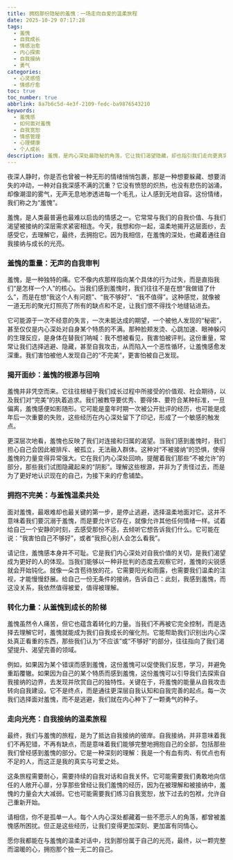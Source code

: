 ```yaml
---
title: 拥抱那份隐秘的羞愧：一场走向自爱的温柔旅程
date: 2025-10-29 07:17:28
tags:
  - 羞愧
  - 自我成长
  - 情感治愈
  - 内心探索
  - 自我接纳
  - 勇气
categories:
  - 心灵感悟
  - 情感疗愈
toc: true
toc_number: true
abbrlink: 8a7b6c5d-4e3f-2109-fedc-ba9876543210
keywords:
  - 羞愧感
  - 如何面对羞愧
  - 自我宽恕
  - 情感管理
  - 心理健康
  - 个人成长
description: 羞愧，是内心深处最隐秘的角落，它让我们渴望隐藏，却也指引我们走向更真实的自我。这篇文章将温柔地探讨羞愧的重量、根源，并引导我们如何以勇气和自爱，将这份沉重转化为成长的力量，最终拥抱一个完整而有光的自己。
---
```


夜深人静时，你是否也曾被一种无形的情绪悄悄包裹，那是一种想要躲藏、想要消失的冲动，一种对自我深感不满的沉重？它没有愤怒的炽热，也没有悲伤的汹涌，却像潮湿的雾气，无声无息地渗透进每一个毛孔，让人感到无地自容。这份情绪，我们称之为“羞愧”。

羞愧，是人类最普遍也最难以启齿的情感之一。它常常与我们的自我价值、与我们渴望被接纳的深层需求紧密相连。今天，我想和你一起，温柔地揭开这层面纱，去感受它，去理解它，最终，去拥抱它。因为我相信，在羞愧的深处，也藏着通往自我接纳与成长的光亮。

### 羞愧的重量：无声的自我审判

羞愧，是一种独特的痛。它不像内疚那样指向某个具体的行为过失，而是直指我们“是怎样一个人”的核心。当我们感到羞愧时，我们往往不是在想“我做错了什么”，而是在想“我这个人有问题”、“我不够好”、“我不值得”。这种感觉，就像被一道无形的聚光灯照亮了所有的缺点和不足，让我们恨不得找个地缝钻进去。

它可能源于一次不经意的失言，一次未能达成的期望，一个被他人发现的“秘密”，甚至仅仅是内心深处对自身某个特质的不满。那种脸颊发烫、心跳加速、眼神躲闪的生理反应，是身体在替我们呐喊：我不想被看见，我害怕被评判。这份重量，常常让我们选择逃避、隐藏，甚至自我攻击，从而陷入一个恶性循环，让羞愧感愈发深重。我们害怕被他人发现自己的“不完美”，更害怕被自己发现。

### 揭开面纱：羞愧的根源与回响

羞愧并非凭空而来。它往往根植于我们成长过程中所接受的价值观、社会期待，以及我们对“完美”的执着追求。我们被教导要优秀、要得体、要符合某种标准，一旦偏离，羞愧感便如影随形。它可能是童年时期一次被公开批评的经历，也可能是成年后一次重要的失败，这些经历在内心深处留下了印记，形成了一个敏感的触发点。

更深层次地看，羞愧也反映了我们对连接和归属的渴望。当我们感到羞愧时，我们担心自己会因此被排斥、被孤立，无法融入群体。这种对“不被接纳”的恐惧，使得羞愧的力量变得异常强大。它在我们内心深处回响，提醒着我们那些“不被允许”的部分，那些我们试图隐藏起来的“阴影”。理解这些根源，并非为了责怪过去，而是为了更好地认识现在的自己，为接下来的疗愈铺垫。

### 拥抱不完美：与羞愧温柔共处

面对羞愧，最艰难却也最关键的第一步，是停止逃避，选择温柔地面对它。这并不意味着我们要沉溺于羞愧，而是要允许它存在，就像允许其他任何情绪一样。试着给自己一个安静的时刻，去感受那份不适，去倾听它想告诉我们什么。它可能在说：“我害怕自己不够好”，或者“我担心别人会怎么看我”。

请记住，羞愧感本身并不可耻。它是我们内心深处对自我价值的关切，是我们渴望成为更好的人的体现。当我们能够以一种非批判的态度去观察它时，羞愧的尖锐感就会开始钝化。就像一朵含苞待放的花，它需要阳光和雨露，也需要我们温柔的注视，才能慢慢舒展。给自己一份无条件的接纳，告诉自己：此刻，我感到羞愧，而这没关系，我依然值得被爱，值得被理解。

### 转化力量：从羞愧到成长的阶梯

羞愧虽然令人痛苦，但它也蕴含着转化的力量。当我们不再被它完全控制，而是选择去理解它时，羞愧就能成为我们自我成长的催化剂。它能帮助我们识别出内心深处真正看重的东西，那些我们认为“不应该”或“不够好”的部分，往往指向了我们渴望提升、渴望完善的领域。

例如，如果因为某个错误而感到羞愧，这份羞愧可以促使我们反思，学习，并避免重蹈覆辙。如果因为自己的某个特质而感到羞愧，这份羞愧可以引导我们去探索自我接纳的边界，去发现并欣赏自己的独特性。关键在于，将羞愧的能量从自我攻击转向自我建设。它不是终点，而是通往更深层自我认知和自我完善的起点。每一次我们选择面对羞愧，而不是逃避，我们就在内心种下了一颗勇气的种子。

### 走向光亮：自我接纳的温柔旅程

最终，我们与羞愧的旅程，是为了抵达自我接纳的彼岸。自我接纳，并非意味着我们不再犯错，不再有缺点，而是意味着我们能够完整地拥抱自己的全部，包括那些我们曾经感到羞愧的部分。它是一种深刻的理解：我是一个有血有肉、有优点也有不足的人，而这正是我的真实与可爱之处。

这条旅程需要耐心，需要持续的自我对话和自我关怀。它可能需要我们勇敢地向信任的人敞开心扉，分享那些曾经让我们羞愧的经历，因为在被理解和被接纳中，羞愧的力量会大大减弱。它也可能需要我们练习自我宽恕，放下过去的包袱，允许自己重新开始。

请相信，你不是孤单一人。每个人内心深处都藏着一些不愿示人的角落，都曾被羞愧感所困扰。但正是这些经历，让我们变得更加深刻、更加富有同情心。

愿你我都能在与羞愧的温柔对话中，找到那份属于自己的光亮，最终，以一颗完整而温暖的心，拥抱那个独一无二的自己。
